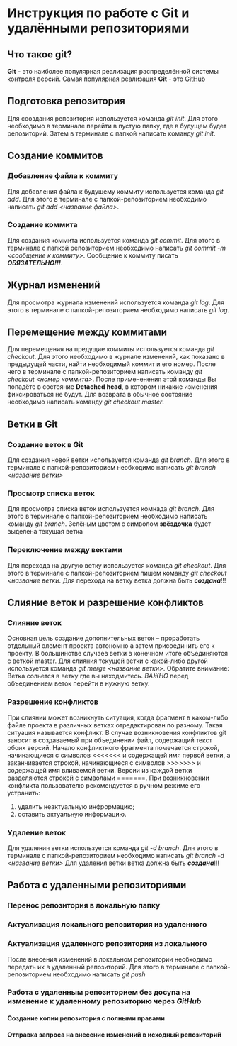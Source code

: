 # Инструкция по работе с Git и удалёнными репозиториями

## Что такое git?
**Git** - это наиболее популярная реализация распределённой системы контроля версий. Самая популярная реализация **Git** - это [GitHub](https://github.com/)

## Подготовка репозитория
Для сооздания репозитория используется команда *git init*. Для этого необходимо в терминале перейти в пустую папку, где в будущем будет репозиторий. Затем в терминале с папкой написать команду *git init*.

## Создание коммитов

### Добавление файла к коммиту
Для добавления файла к будущему коммиту используется команда *git add*. Для этого в терминале с папкой-репозиторием необходимо написать *git add <название файла>*.

### Создание коммита
Для создания коммита используется команда *git commit*. Для этого в терминале с папкой репозиторием необходимо написать *git commit -m <сообщение к коммиту>*. Сообщение к коммиту писать ***ОБЯЗАТЕЛЬНО!!!***.

## Журнал изменений
Для просмотра журнала изменений используется команда *git log*. Для этого в терминале с папкой-репозиторием необходимо написать *git log*.

## Перемещение между коммитами
Для перемещения на предущие коммиты используется команда *git checkout*. Для этого необходимо в журнале изменений, как показано в предыдущей части, найти необходимый коммит и его номер. После чего в терминале с папкой-репозиторием написать команду *git checkout <номер коммита>*. После примененения этой команды Вы попадёте в состояние **Detached head**, в котором никакие изменения фиксироваться не будут. Для возврата в обычное состояние необходимо написать команду *git checkout master*.

## Ветки в Git
### Создание веток в Git
Для создания новой ветки используется команда *git branch*. Для этого в терминале с папкой-репозиторием необходимо написать *git branch <название ветки>*

### Просмотр списка веток
Для просмотра списка веток используется комнада *git branch*. Для этого в терминале с папкой-репозиторием необходимо написать команду *git branch*. Зелёным цветом с символом **звёздочка** будет выделена текущая ветка

### Переключение между вектами
Для перехода на другую ветку используется команда *git checkout*. Для этого в терминале с папкой-репозиторием пишем команду *git checkout <название ветки*. Для перехода на ветку ветка должна быть ***создана***!!!

## Слияние веток и разрешение конфликтов

### Слияние веток 
Основная цель создание дополнительных веток – проработать отдельный элемент проекта автономно а затем присоединить его к проекту. В большинстве случаев ветки в конечном итоге объединяются с веткой master. 
Для слияния текущей ветки с какой-либо другой используется команда *git merge <название ветки>*. Обратите внимание: Ветка сольется в ветку где вы находмитесь. *ВАЖНО* перед объединением веток перейти в нужную ветку.

### Разрешение конфликтов
При слиянии может возникнуть ситуация, когда фрагмент в каком-либо файле проекта в различных ветках отредактирован по разному. Такая ситуация называется конфликт. В случае возникновения конфликтов git заносит в создаваемый при объединении  файл, содержащий текст обоих версий. Начало конфликтного фрагмента помечается строкой, начинающиеся с символов <<<<<<< и содержащей имя первой ветки, а заканчивается строкой, начинающиеся с символов >>>>>>> и содержащей имя вливаемой ветки. Версии из каждой ветки разделяются строкой с символами =======. 
При возникновении конфликта пользователю рекомендуется в ручном режиме его устранить: 
1. удалить неактуальную инфрормацию;
2. оставить актуальную информацию.

### Удаление веток
Для удаления ветки используется команда *git -d branch*. Для этого в терминале с папкой-репозиторием необходимо написать *git branch -d <название ветки>* Для удаления ветки ветка должна быть ***создана***!!!

## Работа с удаленными репозиториями

### Перенос репозитория в локальную папку

### Актуализация локального репозитория из удаленного 

### Актуализация удаленного репозитория из локального
После внесения изменений в локальном репозитории необходимо передать их в удаленный репозиторий. Для этого в терминале с папкой-репозиторием необходимо написать *git push <origin> <master>* 

### Работа с удаленным репозиторием без досупа на изменение к удаленному репозиторию через *GitHub*

#### Создание копии репозитория с полными правами

#### Отправка запроса на внесение изменений в исходный репозиторий 
